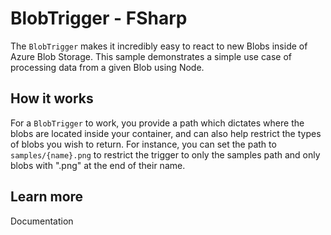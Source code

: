# BlobTrigger - FSharp

The `BlobTrigger` makes it incredibly easy to react to new Blobs inside of Azure Blob Storage. This sample demonstrates a simple use case of processing data from a given Blob using Node.

## How it works

For a `BlobTrigger` to work, you provide a path which dictates where the blobs are located inside your container, and can also help restrict the types of blobs you wish to return. For instance, you can set the path to `samples/{name}.png` to restrict the trigger to only the samples path and only blobs with ".png" at the end of their name.

## Learn more

<TODO> Documentation